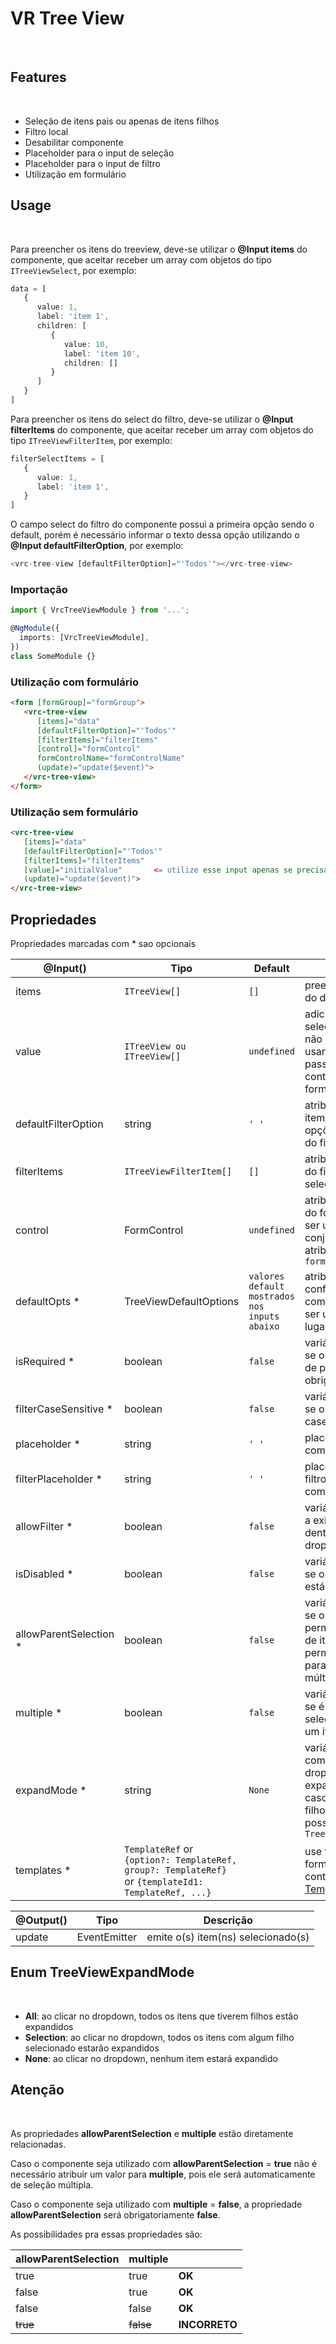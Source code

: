 # VR Tree View
<br>

## Features
<br>

- Seleção de itens pais ou apenas de itens filhos
- Filtro local
- Desabilitar componente
- Placeholder para o input de seleção
- Placeholder para o input de filtro
- Utilização em formulário

## Usage
<br>

Para preencher os itens do treeview, deve-se utilizar o **@Input items** do componente, que aceitar receber um array com objetos do tipo `ITreeViewSelect`, por exemplo:

```ts
data = [
   {
      value: 1,
      label: 'item 1',
      children: [
         {
            value: 10,
            label: 'item 10',
            children: []
         }
      ]
   }
]
```

Para preencher os itens do select do filtro, deve-se utilizar o **@Input filterItems** do componente, que aceitar receber um array com objetos do tipo `ITreeViewFilterItem`, por exemplo:

```ts
filterSelectItems = [
   {
      value: 1,
      label: 'item 1',
   }
]
```

O campo select do filtro do componente possui a primeira opção sendo o default, porém é necessário informar o texto dessa opção utilizando o **@Input defaultFilterOption**, por exemplo:

```ts
<vrc-tree-view [defaultFilterOption]="'Todos'"></vrc-tree-view>
```

### Importação

```ts
import { VrcTreeViewModule } from '...';

@NgModule({
  imports: [VrcTreeViewModule],
})
class SomeModule {}
```

### Utilização com formulário

```html
<form [formGroup]="formGroup">
   <vrc-tree-view
      [items]="data"
      [defaultFilterOption]="'Todos'"
      [filterItems]="filterItems"
      [control]="formControl"
      formControlName="formControlName"
      (update)="update($event)">
   </vrc-tree-view>
</form>
```

### Utilização sem formulário
```html
<vrc-tree-view
   [items]="data"
   [defaultFilterOption]="'Todos'"
   [filterItems]="filterItems"
   [value]="initialValue"       <= utilize esse input apenas se precisar passar um valor selecionado inicial
   (update)="update($event)">
</vrc-tree-view>
```

## Propriedades

Propriedades marcadas com \* sao opcionais

| @Input()          | Tipo    | Default | Descrição                                                              |
| ----------------- | ------- | ------- | ---------------------------------------------------------------------- |
| items         | `ITreeView[]`  | `[]`      | preenche os itens do dropdown                                    |
| value         | `ITreeView ou ITreeView[]`  | `undefined`      | adiciona um valor selecionado inicial, não é necessário usar quando está passando o controle do formulário                                    |
| defaultFilterOption         | string  | `' '`      | atribui um texto ao item default das opções do select do filtro                                    |
| filterItems         | `ITreeViewFilterItem[]`  | `[]`      | atribui as opções do filtro do tipo select      |
| control       | FormControl  | `undefined`      | atribui o controle do formulário, deve ser usado em conjunto com o atributo `formControlName`                  |
| defaultOpts *       | TreeViewDefaultOptions  | `valores default mostrados nos inputs abaixo`      | atribui as configurações ao componente, pode ser usados no lugar dos inputs                     |
| isRequired * | boolean | `false`   | variável que define se o componente é de preenchimento obrigatório |
| filterCaseSensitive * | boolean | `false`  | variável que define se o filtro será case sensitive |
| placeholder * | string | `' '`   | placeholder do componente |
| filterPlaceholder * | string | `' '`   | placeholder do filtro do componente |
| allowFilter * | boolean | `false`  | variável que define a exibição do filtro dentro do dropdown |
| isDisabled * | boolean | `false`  | variável que define se o componente está desabilitado |
| allowParentSelection * | boolean | `false`  | variável que define se o componente permite a seleção de items pai, permitido apenas para seleção múltipla |
| multiple * | boolean | `false`  | variável que define se é possível selecionar mais de um item |
| expandMode * | string | `None`  | variável que define como os itens do dropdown serão expandidos no caso de itens filhos, valores possíveis no enum `TreeViewExpandMode` |
| templates * | `TemplateRef` or `{option?: TemplateRef, group?: TemplateRef}` or `{templateId1: TemplateRef, ...}` |          | use templates para formatar o conteúdo (see [Templating](#templating))        |

| @Output()          | Tipo    | Descrição                                                              |
| ----------------- | ------- | ---------------------------------------------------------------------- |
| update | EventEmitter | emite o(s) item(ns) selecionado(s) |

## Enum TreeViewExpandMode  
<br>

- **All**: ao clicar no dropdown, todos os itens que tiverem filhos estão expandidos
- **Selection**: ao clicar no dropdown, todos os itens com algum filho selecionado estarão expandidos
- **None**: ao clicar no dropdown, nenhum item estará expandido

## Atenção
<br>

As propriedades **allowParentSelection** e **multiple** estão diretamente relacionadas.

Caso o componente seja utilizado com **allowParentSelection** = **true** não é necessário atribuir um valor para **multiple**, pois ele será automaticamente de seleção múltipla.

Caso o componente seja utilizado com **multiple** = **false**, a propriedade **allowParentSelection** será obrigatoriamente **false**.

As possibilidades pra essas propriedades são:

| allowParentSelection | multiple | |
|--|--|--|
| true | true | **OK** |
| false | true | **OK** |
| false | false | **OK** |
| ~~true~~ | ~~false~~ | **INCORRETO** |

